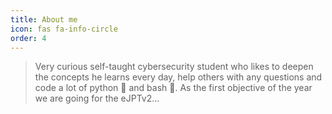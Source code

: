 ```yaml
---
title: About me
icon: fas fa-info-circle
order: 4
---
```


> Very curious self-taught cybersecurity student who likes to deepen the concepts he learns every day, help others with any questions and code a lot of python 🐍 and bash 🐧. As the first objective of the year we are going for the eJPTv2...
